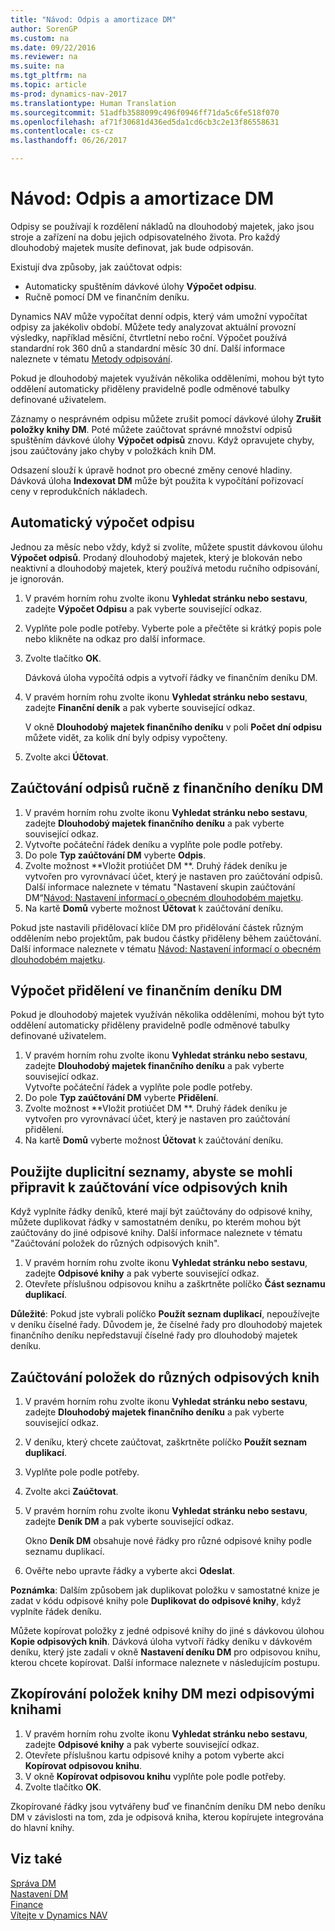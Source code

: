 ```yaml
---
title: "Návod: Odpis a amortizace DM"
author: SorenGP
ms.custom: na
ms.date: 09/22/2016
ms.reviewer: na
ms.suite: na
ms.tgt_pltfrm: na
ms.topic: article
ms-prod: dynamics-nav-2017
ms.translationtype: Human Translation
ms.sourcegitcommit: 51adfb3588099c496f0946ff71da5c6fe518f070
ms.openlocfilehash: af71f30681d436ed5da1cd6cb3c2e13f86558631
ms.contentlocale: cs-cz
ms.lasthandoff: 06/26/2017

---
```


# <a name="how-to-depreciate-or-amortize-fixed-assets"></a>Návod: Odpis a amortizace DM
Odpisy se používají k rozdělení nákladů na dlouhodobý majetek, jako jsou stroje a zařízení na dobu jejich odpisovatelného života. Pro každý dlouhodobý majetek musíte definovat, jak bude odpisován.  

 Existují dva způsoby, jak zaúčtovat odpis:
- Automaticky spuštěním dávkové úlohy **Výpočet odpisu**.
- Ručně pomocí DM ve finančním deníku.  

Dynamics NAV může vypočítat denní odpis, který vám umožní vypočítat odpisy za jakékoliv období. Můžete tedy analyzovat aktuální provozní výsledky, například měsíční, čtvrtletní nebo roční. Výpočet používá standardní rok 360 dnů a standardní měsíc 30 dní. Další informace naleznete v tématu [Metody odpisování](fa-depreciation-methods.md).

Pokud je dlouhodobý majetek využíván několika odděleními, mohou být tyto oddělení automaticky přiděleny pravidelně podle odměnové tabulky definované uživatelem.  

Záznamy o nesprávném odpisu můžete zrušit pomocí dávkové úlohy **Zrušit položky knihy DM**. Poté můžete zaúčtovat správné množství odpisů spuštěním dávkové úlohy **Výpočet odpisů** znovu. Když opravujete chyby, jsou zaúčtovány jako chyby v položkách knih DM.  

Odsazení slouží k úpravě hodnot pro obecné změny cenové hladiny. Dávková úloha **Indexovat DM** může být použita k vypočítání pořizovací ceny v reprodukčních nákladech.  

## <a name="to-calculate-a-depreciation-automatically"></a>Automatický výpočet odpisu
Jednou za měsíc nebo vždy, když si zvolíte, můžete spustit dávkovou úlohu **Výpočet odpisů**. Prodaný dlouhodobý majetek, který je blokován nebo neaktivní a dlouhodobý majetek, který používá metodu ručního odpisování, je ignorován.    

1. V pravém horním rohu zvolte ikonu **Vyhledat stránku nebo sestavu**, zadejte **Výpočet Odpisu** a pak vyberte související odkaz.  
2. Vyplňte pole podle potřeby. Vyberte pole a přečtěte si krátký popis pole nebo klikněte na odkaz pro další informace.
3. Zvolte tlačítko **OK**.  

    Dávková úloha vypočítá odpis a vytvoří řádky ve finančním deníku DM.  
4. V pravém horním rohu zvolte ikonu **Vyhledat stránku nebo sestavu**, zadejte **Finanční deník** a pak vyberte související odkaz.

    V okně **Dlouhodobý majetek finančního deníku** v poli **Počet dní odpisu** můžete vidět, za kolik dní byly odpisy vypočteny.  
5. Zvolte akci **Účtovat**.

## <a name="to-post-a-depreciation-manually-from-the-fixed-asset-gl-journal"></a>Zaúčtování odpisů ručně z finančního deníku DM
1. V pravém horním rohu zvolte ikonu **Vyhledat stránku nebo sestavu**, zadejte **Dlouhodobý majetek finančního deníku** a pak vyberte související odkaz.  
2. Vytvořte počáteční řádek deníku a vyplňte pole podle potřeby.
3. Do pole **Typ zaúčtování DM** vyberte **Odpis**.
4. Zvolte možnost **Vložit protiúčet DM **. Druhý řádek deníku je vytvořen pro vyrovnávací účet, který je nastaven pro zaúčtování odpisů. Další informace naleznete v tématu "Nastavení skupin zaúčtování DM“[Návod: Nastavení informací o obecném dlouhodobém majetku](fa-how-setup-general.md).
5. Na kartě **Domů** vyberte možnost **Účtovat** k zaúčtování deníku.

Pokud jste nastavili přidělovací klíče DM pro přidělování částek různým oddělením nebo projektům, pak budou částky přiděleny během zaúčtování. Další informace naleznete v tématu [Návod: Nastavení informací o obecném dlouhodobém majetku](fa-how-setup-general.md).

## <a name="to-calculate-allocations-in-the-fixed-asset-gl-journal"></a>Výpočet přidělení ve finančním deníku DM
Pokud je dlouhodobý majetek využíván několika odděleními, mohou být tyto oddělení automaticky přiděleny pravidelně podle odměnové tabulky definované uživatelem.  

1. V pravém horním rohu zvolte ikonu **Vyhledat stránku nebo sestavu**, zadejte **Dlouhodobý majetek finančního deníku** a pak vyberte související odkaz.   
Vytvořte počáteční řádek a vyplňte pole podle potřeby.
3. Do pole **Typ zaúčtování DM** vyberte **Přidělení**.
4. Zvolte možnost **Vložit protiúčet DM **. Druhý řádek deníku je vytvořen pro vyrovnávací účet, který je nastaven pro zaúčtování přidělení.
5. Na kartě **Domů** vyberte možnost **Účtovat** k zaúčtování deníku.

## <a name="use-duplication-lists-to-prepare-to-post-to-multiple-depreciation-books"></a>Použijte duplicitní seznamy, abyste se mohli připravit k zaúčtování více odpisových knih  
Když vyplníte řádky deníků, které mají být zaúčtovány do odpisové knihy, můžete duplikovat řádky v samostatném deníku, po kterém mohou být zaúčtovány do jiné odpisové knihy. Další informace naleznete v tématu "Zaúčtování položek do různých odpisových knih".

1. V pravém horním rohu zvolte ikonu **Vyhledat stránku nebo sestavu**, zadejte **Odpisové knihy** a pak vyberte související odkaz.  
2. Otevřete příslušnou odpisovou knihu a zaškrtněte políčko **Část seznamu duplikací**.  

**Důležité**: Pokud jste vybrali políčko **Použít seznam duplikací**, nepoužívejte v deníku číselné řady. Důvodem je, že číselné řady pro dlouhodobý majetek finančního deníku nepředstavují číselné řady pro dlouhodobý majetek deníku.

## <a name="to-post-entries-to-different-depreciation-books"></a>Zaúčtování položek do různých odpisových knih  
1. V pravém horním rohu zvolte ikonu **Vyhledat stránku nebo sestavu**, zadejte **Dlouhodobý majetek finančního deníku** a pak vyberte související odkaz.
2. V deníku, který chcete zaúčtovat, zaškrtněte políčko **Použít seznam duplikací**.
3. Vyplňte pole podle potřeby.
4. Zvolte akci **Zaúčtovat**.
5. V pravém horním rohu zvolte ikonu **Vyhledat stránku nebo sestavu**, zadejte **Deník DM** a pak vyberte související odkaz.

    Okno **Deník DM** obsahuje nové řádky pro různé odpisové knihy podle seznamu duplikací.   

6. Ověřte nebo upravte řádky a vyberte akci **Odeslat**.

**Poznámka**: Dalším způsobem jak duplikovat položku v samostatné knize je zadat v kódu odpisové knihy pole **Duplikovat do odpisové knihy**, když vyplníte řádek deníku.

Můžete kopírovat položky z jedné odpisové knihy do jiné s dávkovou úlohou **Kopie odpisových knih**. Dávková úloha vytvoří řádky deníku v dávkovém deníku, který jste zadali v okně **Nastavení deníku DM** pro odpisovou knihu, kterou chcete kopírovat. Další informace naleznete v následujícím postupu.

## <a name="to-copy-fixed-asset-ledger-entries-between-depreciation-books"></a>Zkopírování položek knihy DM mezi odpisovými knihami  
1. V pravém horním rohu zvolte ikonu **Vyhledat stránku nebo sestavu**, zadejte **Odpisové knihy** a pak vyberte související odkaz.
2. Otevřete příslušnou kartu odpisové knihy a potom vyberte akci **Kopírovat odpisovou knihu**.  
3. V okně **Kopírovat odpisovou knihu** vyplňte pole podle potřeby.  
4. Zvolte tlačítko **OK**.  

Zkopírované řádky jsou vytvářeny buď ve finančním deníku DM nebo deníku DM v závislosti na tom, zda je odpisová kniha, kterou kopírujete integrována do hlavní knihy.

## <a name="see-also"></a>Viz také
[Správa DM](fa-manage.md)  
[Nastavení DM](fa-setup.md)  
[Finance](finance-setup.md)  
[Vítejte v Dynamics NAV](across-get-started.md)

